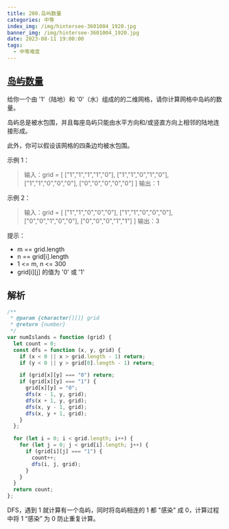 ```yaml
---
title: 200.岛屿数量
categories: 中等
index_img: /img/hintersee-3601004_1920.jpg
banner_img: /img/hintersee-3601004_1920.jpg
date: 2023-08-11 19:00:00
tags:
  - 中等难度
---
```


## [岛屿数量](https://leetcode.cn/problems/number-of-islands/description/)

给你一个由 '1'（陆地）和 '0'（水）组成的的二维网格，请你计算网格中岛屿的数量。

岛屿总是被水包围，并且每座岛屿只能由水平方向和/或竖直方向上相邻的陆地连接形成。

此外，你可以假设该网格的四条边均被水包围。

<!-- more -->

示例 1：

> 输入：grid = [
> ["1","1","1","1","0"],
> ["1","1","0","1","0"],
> ["1","1","0","0","0"],
> ["0","0","0","0","0"]
> ]
> 输出：1

示例 2：

> 输入：grid = [
> ["1","1","0","0","0"],
> ["1","1","0","0","0"],
> ["0","0","1","0","0"],
> ["0","0","0","1","1"]
> ]
> 输出：3

提示：

- m == grid.length
- n == grid[i].length
- 1 <= m, n <= 300
- grid[i][j] 的值为 '0' 或 '1'

## 解析

```javascript
/**
 * @param {character[][]} grid
 * @return {number}
 */
var numIslands = function (grid) {
  let count = 0;
  const dfs = function (x, y, grid) {
    if (x < 0 || x > grid.length - 1) return;
    if (y < 0 || y > grid[0].length - 1) return;

    if (grid[x][y] === "0") return;
    if (grid[x][y] === "1") {
      grid[x][y] = "0";
      dfs(x - 1, y, grid);
      dfs(x + 1, y, grid);
      dfs(x, y - 1, grid);
      dfs(x, y + 1, grid);
    }
  };

  for (let i = 0; i < grid.length; i++) {
    for (let j = 0; j < grid[i].length; j++) {
      if (grid[i][j] === "1") {
        count++;
        dfs(i, j, grid);
      }
    }
  }
  return count;
};
```

DFS，遇到 1 就计算有一个岛屿，同时将岛屿相连的 1 都 "感染" 成 0，计算过程中将 1 “感染” 为 0 防止重复计算。
